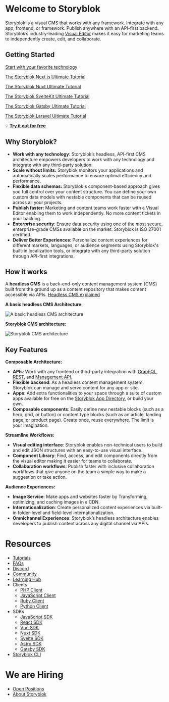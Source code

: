 # Welcome to Storyblok

Storyblok is a visual CMS that works with any framework. Integrate with any app, frontend, or framework. Publish anywhere with an API-first backend. Storyblok’s industry-leading [Visual Editor](https://www.storyblok.com/docs/editor-guides/visual-editor) makes it easy for marketing teams to independently create, edit, and collaborate.  

## Getting Started

[Start with your favorite technology](https://www.storyblok.com/docs/guide/getting-started) 

[The Storyblok Next.js Ultimate Tutorial](https://www.storyblok.com/tp/nextjs-headless-cms-ultimate-tutorial)

[The Storyblok Nuxt Ultimate Tutorial](https://www.storyblok.com/tp/storyblok-nuxt-ultimate-tutorial)

[The Storyblok SvelteKit Ultimate Tutorial](https://www.storyblok.com/tp/the-storyblok-sveltekit-ultimate-tutorial)

[The Storyblok Gatsby Ultimate Tutorial](https://www.storyblok.com/tp/storyblok-gatsby-ultimate-tutorial)

[The Storyblok Laravel Ultimate Tutorial](https://www.storyblok.com/tp/storyblok-laravel-ultimate-tutorial)

💡 **[Try it out for free](https://app.storyblok.com/#!/signup?utm_source=github_storyblok&utm_medium=website)**

## Why Storyblok?

- **Work with any technology**: Storyblok’s headless, API-first CMS architecture empowers developers to work with any technology and integrate with any third-party solution.
- **Scale without limits:**  Storyblok monitors your applications and automatically scales performance to ensure optimal efficiency and performance.
- **Flexible data schemas:** Storyblok's component-based approach gives you full control over your content structure. You can define your own custom data models with nestable components that can be reused across all your projects.
- **Publish faster:** Marketing and content teams work faster with a Visual Editor enabling them to work independently. No more content tickets in your backlog.
- **Enterprise security**: Ensure data security using one of the most secure, enterprise-grade CMSs available on the market. Storyblok is ISO 27001 certified.
- **Deliver Better Experiences**: Personalize content experiences for different markets, languages, or audience segments using Storyblok's built-in localization tools, or integrate with any third-party solution through API-first integrations.

## How it works

A **headless CMS** is a back-end-only content management system (CMS) built from the ground up as a content repository that makes content accessible via APIs.  [Headless CMS explained](https://www.storyblok.com/tp/headless-cms-explained)

**A basic headless CMS Architecture:**

![A basic headless CMS architecture](https://a.storyblok.com/f/88751/1546x918/811ed7b1ed/headless.jpg/m/600x0/)

**Storyblok CMS architecture:**

![Storyblok CMS architecture](https://a.storyblok.com/f/88751/1546x918/c975b8aa76/storyblok-cms.jpg/m/600x0/)

## Key Features

**Composable Architecture:**

- **APIs**: Work with any frontend or third-party integration with [GraphQL](https://www.storyblok.com/docs/graphql-api), [REST](https://www.storyblok.com/docs/api/content-delivery/v2), and [Management API.](https://www.storyblok.com/docs/api/management)
- **Flexible backend**: As a headless content management system, Storyblok can manage and serve content for any app or site.
- **Apps**: Add extra functionalities to your space through a suite of custom apps available for free on the [Storyblok App Directory](https://www.storyblok.com/app-store), or build your own.
- **Composable components**: Easily define new nestable blocks (such as a hero, grid, or button) or content type blocks (such as an article, landing page, or product page). Create once, reuse everywhere. The limit is your imagination.

**Streamline Workflows:**

- **Visual editing interface**: Storyblok enables non-technical users to build and edit JSON structures with an easy-to-use visual interface.
- **Component Library**: Find, access, and edit components directly from the visual editor making it easier for teams to collaborate.
- **Collaboration workflows**: Publish faster with inclusive collaboration workflows that give anyone on the team a simple way to make a suggestion or take action.

**Audience Experiences:**

- **Image Service**: Make apps and websites faster by Transforming, optimizing, and caching images in a CDN.
- **Internationalization**: Create personalized content experiences via built-in folder-level and field-level internationalization.
- **Omnichannel Experiences**: Storyblok’s headless architecture enables developers to publish content across any digital channel via APIs.

# Resources

- [Tutorials](https://www.storyblok.com/tutorials)
- [FAQs](https://www.storyblok.com/faqs)
- [Discord](https://discord.gg/jKrbAMz)
- [Community](https://www.storyblok.com/community)
- [Learning Hub](https://www.storyblok.com/docs)
- Clients 
  - [PHP Client](https://github.com/storyblok/storyblok-php-client)
  - [JavaScript Client](https://github.com/storyblok/storyblok-js-client)
  - [Ruby Client](https://github.com/storyblok/storyblok-ruby-client)
  - [Python Client](https://github.com/storyblok/storyblok-python-client)
- SDKs
    - [JavaScript SDK](https://github.com/storyblok/storyblok-js)
    - [React SDK](https://github.com/storyblok/storyblok-react)
    - [Vue SDK](https://github.com/storyblok/storyblok-vue)
    - [Nuxt SDK](https://github.com/storyblok/storyblok-nuxt)
    - [Svelte SDK](https://github.com/storyblok/storyblok-svelte)
    - [Astro SDK](https://github.com/storyblok/storyblok-astro/)
    - [Gatsby SDK](https://github.com/storyblok/gatsby-source-storyblok)
- [Storyblok CLI](https://github.com/storyblok/storyblok-cli)

# We are Hiring

- [Open Positions](https://www.storyblok.com/jobs#open-positions)
- [About Storyblok](https://www.storyblok.com/about)
